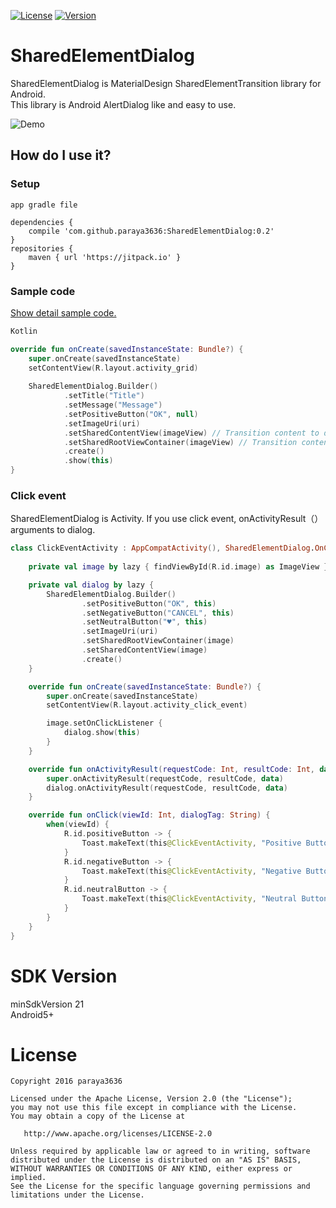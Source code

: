 [![License](https://img.shields.io/badge/license-Apache%202-blue.svg)](https://www.apache.org/licenses/LICENSE-2.0)
[![Version](https://jitpack.io/v/paraya3636/SharedElementDialog.svg)](https://jitpack.io/#paraya3636/SharedElementDialog)

# SharedElementDialog

SharedElementDialog is MaterialDesign SharedElementTransition library for Android.  
This library is Android AlertDialog like and easy to use.

![Demo](art/sample.gif)

## How do I use it?

### Setup
```
app gradle file

dependencies {
    compile 'com.github.paraya3636:SharedElementDialog:0.2'
}
repositories {
    maven { url 'https://jitpack.io' }
}
```

### Sample code
[Show detail sample code.](https://github.com/paraya3636/SharedElementDialog/tree/master/app/src/main/java/org/paradrops/sharedelementdialogsample)

```kotlin
Kotlin

override fun onCreate(savedInstanceState: Bundle?) {
    super.onCreate(savedInstanceState)
    setContentView(R.layout.activity_grid)
    
    SharedElementDialog.Builder()
            .setTitle("Title")
            .setMessage("Message")
            .setPositiveButton("OK", null)
            .setImageUri(uri)
            .setSharedContentView(imageView) // Transition content to dialog content. For example, ImageView 
            .setSharedRootViewContainer(imageView) // Transition content to dialog root view. Same as the content.
            .create()
            .show(this)
}
```

### Click event

SharedElementDialog is Activity. If you use click event, onActivityResult（） arguments to dialog.

```kotlin
class ClickEventActivity : AppCompatActivity(), SharedElementDialog.OnClickListener {
    
    private val image by lazy { findViewById(R.id.image) as ImageView }

    private val dialog by lazy {
        SharedElementDialog.Builder()
                .setPositiveButton("OK", this)
                .setNegativeButton("CANCEL", this)
                .setNeutralButton("♥", this)
                .setImageUri(uri)
                .setSharedRootViewContainer(image)
                .setSharedContentView(image)
                .create()
    }

    override fun onCreate(savedInstanceState: Bundle?) {
        super.onCreate(savedInstanceState)
        setContentView(R.layout.activity_click_event)

        image.setOnClickListener {
            dialog.show(this)
        }
    }

    override fun onActivityResult(requestCode: Int, resultCode: Int, data: Intent?) {
        super.onActivityResult(requestCode, resultCode, data)
        dialog.onActivityResult(requestCode, resultCode, data)
    }

    override fun onClick(viewId: Int, dialogTag: String) {
        when(viewId) {
            R.id.positiveButton -> {
                Toast.makeText(this@ClickEventActivity, "Positive Button!", Toast.LENGTH_SHORT).show()
            }
            R.id.negativeButton -> {
                Toast.makeText(this@ClickEventActivity, "Negative Button!", Toast.LENGTH_SHORT).show()
            }
            R.id.neutralButton -> {
                Toast.makeText(this@ClickEventActivity, "Neutral Button!", Toast.LENGTH_SHORT).show()
            }
        }
    }
}
```

# SDK Version
minSdkVersion 21  
Android5+

# License

    Copyright 2016 paraya3636

    Licensed under the Apache License, Version 2.0 (the "License");
    you may not use this file except in compliance with the License.
    You may obtain a copy of the License at

       http://www.apache.org/licenses/LICENSE-2.0

    Unless required by applicable law or agreed to in writing, software
    distributed under the License is distributed on an "AS IS" BASIS,
    WITHOUT WARRANTIES OR CONDITIONS OF ANY KIND, either express or implied.
    See the License for the specific language governing permissions and
    limitations under the License.
